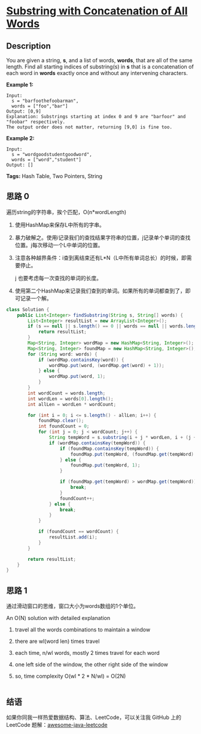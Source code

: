 # [Substring with Concatenation of All Words][title]

## Description

You are given a string, **s**, and a list of words, **words**, that are all of the same length. Find all starting indices of substring(s) in **s** that is a concatenation of each word in **words** exactly once and without any intervening characters.

**Example 1:**

```
Input:
  s = "barfoothefoobarman",
  words = ["foo","bar"]
Output: [0,9]
Explanation: Substrings starting at index 0 and 9 are "barfoor" and "foobar" respectively.
The output order does not matter, returning [9,0] is fine too.
```

**Example 2:**

```
Input:
  s = "wordgoodstudentgoodword",
  words = ["word","student"]
Output: []
```

**Tags:** Hash Table, Two Pointers, String


## 思路 0
遍历string的字符串，挨个匹配，O(n*wordLength)

1. 使用HashMap来保存L中所有的字串。

2. 暴力破解之。使用i记录我们的查找结果字符串的位置，j记录单个单词的查找位置。j每次移动一个L中单词的位置。

3. 注意各种越界条件：i查到离结束还有L*N（L中所有单词总长）的时候，即需要停止。

    j 也要考虑每一次查找的单词的长度。

4. 使用第二个HashMap来记录我们查到的单词。如果所有的单词都查到了，即可记录一个解。

```java
class Solution {
    public List<Integer> findSubstring(String s, String[] words) {
        List<Integer> resultList = new ArrayList<Integer>();
        if (s == null || s.length() == 0 || words == null || words.length == 0) {
            return resultList;
        }
        Map<String, Integer> wordMap = new HashMap<String, Integer>();
        Map<String, Integer> foundMap = new HashMap<String, Integer>();
        for (String word: words) {
            if (wordMap.containsKey(word)) {
                wordMap.put(word, (wordMap.get(word) + 1));
            } else {
                wordMap.put(word, 1);
            }
        }
        int wordCount = words.length;
        int wordLen = words[0].length();
        int allLen = wordLen * wordCount;

        for (int i = 0; i <= s.length() - allLen; i++) {
            foundMap.clear();
            int foundCount = 0;
            for (int j = 0; j < wordCount; j++) {
                String tempWord = s.substring(i + j * wordLen, i + (j + 1) * wordLen);
                if (wordMap.containsKey(tempWord)) {
                    if (foundMap.containsKey(tempWord)) {
                        foundMap.put(tempWord, (foundMap.get(tempWord) + 1));
                    } else {
                        foundMap.put(tempWord, 1);
                    }

                    if (foundMap.get(tempWord) > wordMap.get(tempWord)) {
                        break;
                    }
                    foundCount++;
                } else {
                    break;
                }
            }

            if (foundCount == wordCount) {
                resultList.add(i);
            }
        }

        return resultList;
    }
}

```

## 思路 1
通过滑动窗口的思维，窗口大小为words数组的1个单位。

An O(N) solution with detailed explanation

1. travel all the words combinations to maintain a window

2. there are wl(word len) times travel

3. each time, n/wl words, mostly 2 times travel for each word

4. one left side of the window, the other right side of the window

5. so, time complexity O(wl * 2 * N/wl) = O(2N)


```java


```


## 结语

如果你同我一样热爱数据结构、算法、LeetCode，可以关注我 GitHub 上的 LeetCode 题解：[awesome-java-leetcode][zgpeace]



[title]: https://leetcode.com/problems/substring-with-concatenation-of-all-words
[zgpeace]: https://github.com/zgpeace/awesome-java-leetcode
